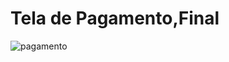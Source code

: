 # Tela de Pagamento,Final


![pagamento](https://user-images.githubusercontent.com/100283512/188167313-addcbdaf-59e3-4681-9275-20a050b76506.PNG)
